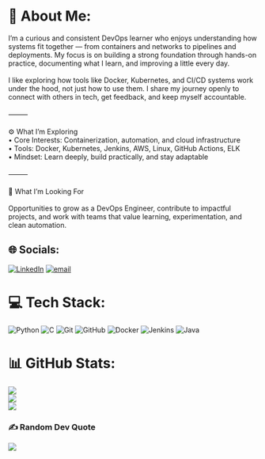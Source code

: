 # 💫 About Me:
I’m a curious and consistent DevOps learner who enjoys understanding how systems fit together — from containers and networks to pipelines and deployments. My focus is on building a strong foundation through hands-on practice, documenting what I learn, and improving a little every day.<br><br>I like exploring how tools like Docker, Kubernetes, and CI/CD systems work under the hood, not just how to use them. I share my journey openly to connect with others in tech, get feedback, and keep myself accountable.<br><br>⸻<br><br>⚙️ What I’m Exploring<br>	•	Core Interests: Containerization, automation, and cloud infrastructure<br>	•	Tools: Docker, Kubernetes, Jenkins, AWS, Linux, GitHub Actions, ELK<br>	•	Mindset: Learn deeply, build practically, and stay adaptable<br><br>⸻<br><br>🎯 What I’m Looking For<br><br>Opportunities to grow as a DevOps Engineer, contribute to impactful projects, and work with teams that value learning, experimentation, and clean automation.


## 🌐 Socials:
[![LinkedIn](https://img.shields.io/badge/LinkedIn-%230077B5.svg?logo=linkedin&logoColor=white)](https://linkedin.com/in/adilk3682) [![email](https://img.shields.io/badge/Email-D14836?logo=gmail&logoColor=white)](mailto:adilk81054@gmail.com) 

# 💻 Tech Stack:
![Python](https://img.shields.io/badge/python-3670A0?style=flat-square&logo=python&logoColor=ffdd54) ![C](https://img.shields.io/badge/c-%2300599C.svg?style=flat-square&logo=c&logoColor=white) ![Git](https://img.shields.io/badge/git-%23F05033.svg?style=flat-square&logo=git&logoColor=white) ![GitHub](https://img.shields.io/badge/github-%23121011.svg?style=flat-square&logo=github&logoColor=white) ![Docker](https://img.shields.io/badge/docker-%230db7ed.svg?style=flat-square&logo=docker&logoColor=white) ![Jenkins](https://img.shields.io/badge/jenkins-%232C5263.svg?style=flat-square&logo=jenkins&logoColor=white) ![Java](https://img.shields.io/badge/java-%23ED8B00.svg?style=flat-square&logo=openjdk&logoColor=white)
# 📊 GitHub Stats:
![](https://github-readme-stats.vercel.app/api?username=adil-khan-723&theme=dark&hide_border=false&include_all_commits=false&count_private=false)<br/>
![](https://nirzak-streak-stats.vercel.app/?user=adil-khan-723&theme=dark&hide_border=false)<br/>
![](https://github-readme-stats.vercel.app/api/top-langs/?username=adil-khan-723&theme=dark&hide_border=false&include_all_commits=false&count_private=false&layout=compact)

### ✍️ Random Dev Quote
![](https://quotes-github-readme.vercel.app/api?type=vetical&theme=dark)

<!-- Proudly created with GPRM ( https://gprm.itsvg.in ) -->
